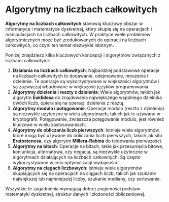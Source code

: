 # Algorytmy na liczbach całkowitych

**Algorytmy na liczbach całkowitych** stanowią kluczowy obszar w informatyce i matematyce dyskretnej, który skupia się na operacjach i manipulacjach na liczbach całkowitych. W praktyce wiele problemów algorytmicznych może być zredukowanych do operacji na liczbach całkowitych, co czyni ten temat niezwykle istotnym.

Poniżej znajdziesz kilka kluczowych koncepcji i algorytmów związanych z liczbami całkowitymi:

1. **Działania na liczbach całkowitych**: Najbardziej podstawowe operacje na liczbach całkowitych to dodawanie, odejmowanie, mnożenie i dzielenie. Te operacje są wykorzystywane w większości algorytmów i są zazwyczaj wbudowane w większość języków programowania.
2. **Algorytmy dzielenia i reszty z dzielenia**: Wiele algorytmów, takich jak algorytm **Euklidesa** do znajdowania największego wspólnego dzielnika dwóch liczb, opiera się na operacji dzielenia z resztą.
3. **Algorytmy modulo i potęgowanie**: Operacje modulo (reszta z dzielenia) są niezwykle użyteczne w wielu algorytmach, takich jak te używane w kryptografii. Potęgowanie, zwłaszcza potęgowanie modulo, jest również kluczowe w wielu zastosowaniach.
4. **Algorytmy do obliczania liczb pierwszych**: Istnieje wiele algorytmów, które mogą być używane do obliczania liczb pierwszych, takich jak sito **Eratostenesa**, czy algorytm **Millera-Rabina** do testowania pierwszości.
5. **Algorytmy na bitach**: Operacje na bitach, takie jak przesunięcia bitowe, koniunkcja, alternatywa, czy negacja, są niezwykle użyteczne w algorytmach działających na liczbach całkowitych. Są często wykorzystywane w celu optymalizacji wydajności.
6. **Algorytmy na ciągach liczbowych**: Istnieje wiele algorytmów skupiających się na operacjach na ciągach liczb, takich jak szukanie największej lub najmniejszej liczby, szukanie mediany, czy sortowanie.

Wszystkie te zagadnienia wymagają dobrej znajomości podstaw matematyki dyskretnej, struktur danych i złożoności obliczeniowej.
